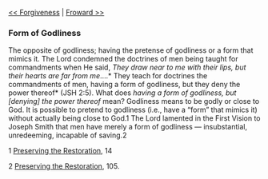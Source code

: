 [<< Forgiveness](Forgiveness)  |  [Froward >>](Froward)

### Form of Godliness
The opposite of godliness; having the pretense of godliness or a form that mimics it. The Lord condemned the doctrines of men being taught for commandments when He said, *They draw near to me with their lips, but their hearts are far from me*….* They teach for doctrines the commandments of men, having a form of godliness, but they deny the power thereof* (JSH 2:5). What does *having a form of godliness, but [denying] the power thereof* mean? Godliness means to be godly or close to God. It is possible to pretend to godliness (i.e., have a “form” that mimics it) without actually being close to God.1 The Lord lamented in the First Vision to Joseph Smith that men have merely a form of godliness — insubstantial, unredeeming, incapable of saving.2



1
[Preserving the Restoration](#), 14


2
[Preserving the Restoration](#), 105.